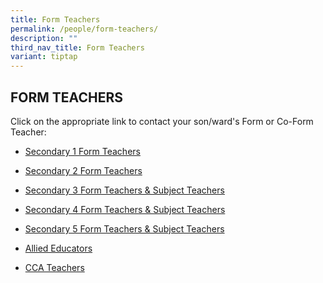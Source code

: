 ```yaml
---
title: Form Teachers
permalink: /people/form-teachers/
description: ""
third_nav_title: Form Teachers
variant: tiptap
---
```

<h2>FORM TEACHERS</h2><p>Click on the appropriate link to contact your son/ward's Form or Co-Form Teacher:</p><ul><li><p><a href="/people/form-teachers/secondary1/" rel="noopener noreferrer nofollow" target="_blank">Secondary 1 Form Teachers</a></p></li><li><p><a href="/people/form-teachers/secondary2/" rel="noopener noreferrer nofollow" target="_blank">Secondary 2 Form Teachers</a></p></li><li><p><a href="/people/form-and-subject-teachers/secondary3/" rel="noopener noreferrer nofollow" target="_blank">Secondary 3 Form Teachers&nbsp;&amp; Subject Teachers</a></p></li><li><p><a href="/people/form-and-subject-teachers/secondary4/" rel="noopener noreferrer nofollow" target="_blank">Secondary 4 Form Teachers&nbsp;&amp; Subject Teachers</a></p></li><li><p><a href="/people/form-and-subject-teachers/secondary5/" rel="noopener noreferrer nofollow" target="_blank">Secondary 5 Form Teachers&nbsp;&amp; Subject Teachers</a></p></li><li><p><a href="/people/form-and-subject-teachers/allied-educators/" rel="noopener noreferrer nofollow" target="_blank">Allied Educators</a></p></li><li><p><a href="/people/form-and-subject-teachers/cca-teachers/" rel="noopener noreferrer nofollow" target="_blank">CCA Teachers</a></p></li></ul><p></p>